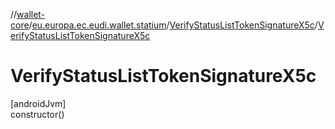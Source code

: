 //[wallet-core](../../../index.md)/[eu.europa.ec.eudi.wallet.statium](../index.md)/[VerifyStatusListTokenSignatureX5c](index.md)/[VerifyStatusListTokenSignatureX5c](-verify-status-list-token-signature-x5c.md)

# VerifyStatusListTokenSignatureX5c

[androidJvm]\
constructor()
